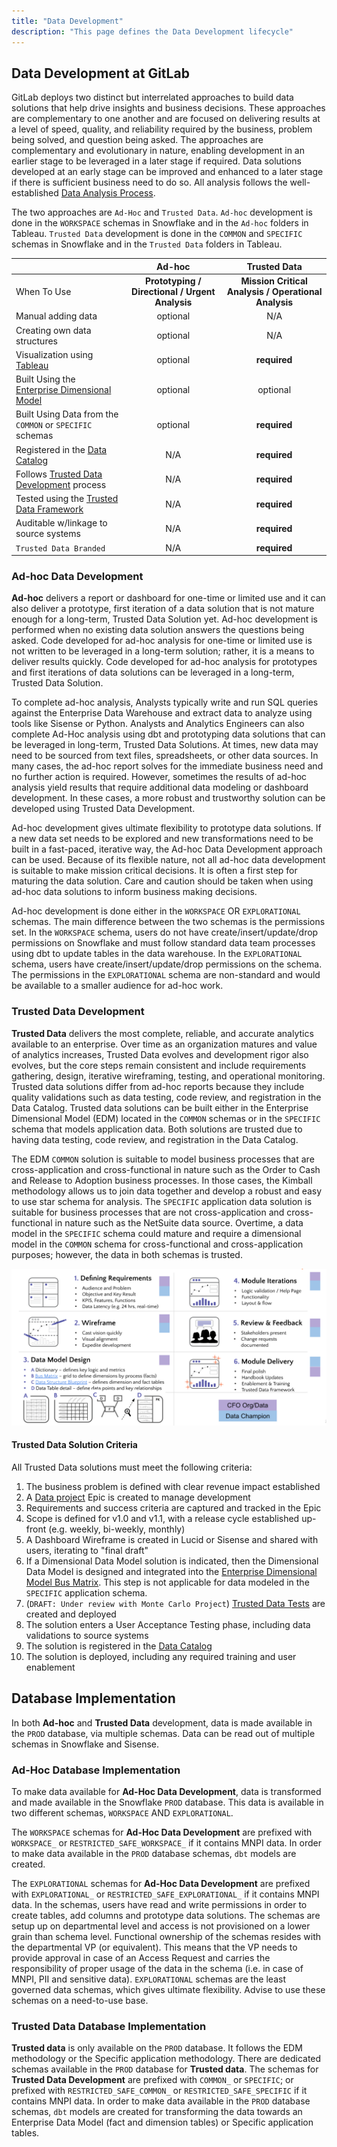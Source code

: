 ```yaml
---
title: "Data Development"
description: "This page defines the Data Development lifecycle"
---
```


## Data Development at GitLab

GitLab deploys two distinct but interrelated approaches to build data solutions that help drive insights and business decisions. These approaches are complementary to one another and are focused on delivering results at a level of speed, quality, and reliability required by the business, problem being solved, and question being asked. The approaches are complementary and evolutionary in nature, enabling development in an earlier stage to be leveraged in a later stage if required. Data solutions developed at an early stage can be improved and enhanced to a later stage if there is sufficient business need to do so. All analysis follows the well-established [Data Analysis Process](/handbook/business-technology/data-team/organization/analytics/#data-analysis-process).

The two approaches are `Ad-Hoc` and `Trusted Data`. `Ad-hoc` development is done in the `WORKSPACE` schemas in Snowflake and in the `Ad-hoc` folders in Tableau. `Trusted Data` development is done in the `COMMON` and `SPECIFIC` schemas in Snowflake and in the `Trusted Data` folders in Tableau.

|             |  Ad-hoc |  Trusted Data |
| :--         |     :-: |           :-: |
| When To Use | **Prototyping / Directional / Urgent Analysis** | **Mission Critical Analysis / Operational Analysis**  |
| Manual adding data | optional | N/A |
| Creating own data structures | optional |  N/A |
| Visualization using [Tableau](/handbook/business-technology/data-team/platform/tableau/) | optional | **required** |
| Built Using the [Enterprise Dimensional Model](/handbook/business-technology/data-team/platform/edw) | optional | optional |
| Built Using Data from the `COMMON` or `SPECIFIC` schemas | optional | **required** |
| Registered in the [Data Catalog](/handbook/business-technology/data-team/data-catalog/) | N/A | **required** |
| Follows [Trusted Data Development](/handbook/business-technology/data-team/data-development/#trusted-data-development) process | N/A | **required** |
| Tested using the [Trusted Data Framework](/handbook/business-technology/data-team/platform/#tdf) | N/A | **required** |
| Auditable w/linkage to source systems | N/A | **required** |
| `Trusted Data Branded` |  N/A | **required** |

### Ad-hoc Data Development

**Ad-hoc** delivers a report or dashboard for one-time or limited use and it can also deliver a prototype, first iteration of a data solution that is not mature enough for a long-term, Trusted Data Solution yet. Ad-hoc development is performed when no existing data solution answers the questions being asked. Code developed for ad-hoc analysis for one-time or limited use is not written to be leveraged in a long-term solution; rather, it is a means to deliver results quickly. Code developed for ad-hoc analysis for prototypes and first iterations of data solutions can be leveraged in a long-term, Trusted Data Solution.

To complete ad-hoc analysis, Analysts typically write and run SQL queries against the Enterprise Data Warehouse and extract data to analyze using tools like Sisense or Python. Analysts and Analytics Engineers can also complete Ad-Hoc analysis using dbt and prototyping data solutions that can be leveraged in long-term, Trusted Data Solutions. At times, new data may need to be sourced from text files, spreadsheets, or other data sources. In many cases, the ad-hoc report solves for the immediate business need and no further action is required. However, sometimes the results of ad-hoc analysis yield results that require additional data modeling or dashboard development. In these cases, a more robust and trustworthy solution can be developed using Trusted Data Development.

Ad-hoc development gives ultimate flexibility to prototype data solutions. If a new data set needs to be explored and new transformations need to be built in a fast-paced, iterative way, the Ad-hoc Data Development approach can be used. Because of its flexible nature, not all ad-hoc data development is suitable to make mission critical decisions. It is often a first step for maturing the data solution. Care and caution should be taken when using ad-hoc data solutions to inform business making decisions.

Ad-hoc development is done either in the `WORKSPACE` OR `EXPLORATIONAL` schemas. The main difference between the two schemas is the permissions set. In the `WORKSPACE` schema, users do not have create/insert/update/drop permissions on Snowflake and must follow standard data team processes using dbt to update tables in the data warehouse. In the `EXPLORATIONAL` schema, users have create/insert/update/drop permissions on the schema. The permissions in the `EXPLORATIONAL` schema are non-standard and would be available to a smaller audience for ad-hoc work.

### Trusted Data Development

**Trusted Data** delivers the most complete, reliable, and accurate analytics available to an enterprise. Over time as an organization matures and value of analytics increases, Trusted Data evolves and development rigor also evolves, but the core steps remain consistent and include requirements gathering, design, iterative wireframing, testing, and operational monitoring. Trusted data solutions differ from ad-hoc reports because they include quality validations such as data testing, code review, and registration in the Data Catalog. Trusted data solutions can be built either in the Enterprise Dimensional Model (EDM) located in the `COMMON` schemas or in the `SPECIFIC` schema that models application data. Both solutions are trusted due to having data testing, code review, and registration in the Data Catalog.

The EDM `COMMON` solution is suitable to model business processes that are cross-application and cross-functional in nature such as the Order to Cash and Release to Adoption business processes. In those cases, the Kimball methodology allows us to join data together and develop a robust and easy to use star schema for analysis. The `SPECIFIC` application data solution is suitable for business processes that are not cross-application and cross-functional in nature such as the NetSuite data source. Overtime, a data model in the `SPECIFIC` schema could mature and require a dimensional model in the `COMMON` schema for cross-functional and cross-application purposes; however, the data in both schemas is trusted.

![data team development_process](data_team_development_process.png)

#### Trusted Data Solution Criteria

All Trusted Data solutions must meet the following criteria:

1. The business problem is defined with clear revenue impact established
1. A [Data project](https://gitlab.com/gitlab-data/analytics/-/issues) Epic is created to manage development
1. Requirements and success criteria are captured and tracked in the Epic
1. Scope is defined for v1.0 and v1.1, with a release cycle established up-front (e.g. weekly, bi-weekly, monthly)
1. A Dashboard Wireframe is created in Lucid or Sisense and shared with users, iterating to "final draft"
1. If a Dimensional Data Model solution is indicated, then the Dimensional Data Model is designed and integrated into the [Enterprise Dimensional Model Bus Matrix](https://docs.google.com/spreadsheets/d/1j3lHKR29AT1dH_jWeqEwjeO81RAXUfXauIfbZbX_2ME/edit#gid=742713121). This step is not applicable for data modeled in the `SPECIFIC` application schema.
1. (`DRAFT: Under review with Monte Carlo Project`) [Trusted Data Tests](/handbook/business-technology/data-team/platform/dbt-guide/#trusted-data-framework) are created and deployed
1. The solution enters a User Acceptance Testing phase, including data validations to source systems
1. The solution is registered in the [Data Catalog](/handbook/business-technology/data-team/data-catalog/)
1. The solution is deployed, including any required training and user enablement

## Database Implementation

In both **Ad-hoc** and **Trusted Data** development, data is made available in the `PROD` database, via multiple schemas. Data can be read out of multiple schemas in Snowflake and Sisense.

### Ad-Hoc Database Implementation

To make data available for **Ad-Hoc Data Development**, data is transformed and made available in the Snowflake `PROD` database. This data is available in two different schemas, `WORKSPACE` AND `EXPLORATIONAL`.

The `WORKSPACE` schemas for **Ad-Hoc Data Development** are prefixed with `WORKSPACE_` or `RESTRICTED_SAFE_WORKSPACE_` if it contains MNPI data. In order to make data available in the `PROD` database schemas, `dbt` models are created.

The `EXPLORATIONAL` schemas for **Ad-Hoc Data Development** are prefixed with `EXPLORATIONAL_` or `RESTRICTED_SAFE_EXPLORATIONAL_` if it contains MNPI data. In the schemas, users have read and write permissions in order to create tables, add columns and prototype data solutions. The schemas are setup up on departmental level and access is not provisioned on a lower grain than schema level. Functional ownership of the schemas resides with the departmental VP (or equivalent). This means that the VP needs to provide approval in case of an Access Request and carries the responsibility of proper usage of the data in the schema (i.e. in case of MNPI, PII and sensitive data). `EXPLORATIONAL` schemas are the least governed data schemas, which gives ultimate flexibility. Advise to use these schemas on a need-to-use base.

### Trusted Data Database Implementation

**Trusted data** is only available on the `PROD` database. It follows the EDM methodology or the Specific application methodology. There are dedicated schemas available in the `PROD` database for **Trusted data**. The schemas for **Trusted Data Development** are prefixed with `COMMON_` or `SPECIFIC`; or prefixed with `RESTRICTED_SAFE_COMMON_` or `RESTRICTED_SAFE_SPECIFIC` if it contains MNPI data. In order to make data available in the `PROD` database schemas, `dbt` models are created for transforming the data towards an Enterprise Data Model (fact and dimension tables) or Specific application tables.
